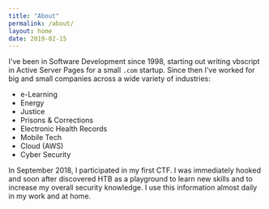 ```yaml
---
title: "About"
permalink: /about/
layout: home
date: 2019-02-15
---
```


I've been in Software Development since 1998, starting out writing vbscript in Active Server Pages for a small `.com` startup. 
Since then I've worked for big and small companies across a wide variety of industries:
* e-Learning
* Energy
* Justice
* Prisons & Corrections
* Electronic Health Records
* Mobile Tech 
* Cloud (AWS)
* Cyber Security

In September 2018, I participated in my first CTF.
I was immediately hooked and soon after discovered HTB as
a playground to learn new skills and to increase my overall security
knowledge. I use this information almost daily in my work and at home.


